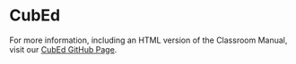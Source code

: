 # CubEd

For more information, including an HTML version of the Classroom Manual, visit our [CubEd GitHub Page](https://grunwald-lab-umass.github.io/CubEd/).
